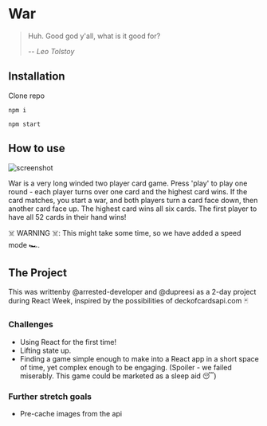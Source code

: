 # War
> Huh. Good god y'all, what is it good for?
>
> -- <cite>Leo Tolstoy</cite>

## Installation

Clone repo

`npm i`

`npm start`

## How to use

![screenshot](https://i.imgur.com/QduYmI9.jpg)

War is a very long winded two player card game. Press 'play' to play one round - each player turns over one card and the highest card wins. If the card matches, you start a war, and both players turn a card face down, then another card face up. The highest card wins all six cards. The first player to have all 52 cards in their hand wins!

☠️ WARNING ☠️: This might take some time, so we have added a speed mode 🏎.

## The Project

This was writtenby @arrested-developer and @dupreesi as a 2-day project during React Week, inspired by the possibilities of deckofcardsapi.com 🃏

### Challenges

- Using React for the first time!
- Lifting state up.
- Finding a game simple enough to make into a React app in a short space of time, yet complex enough to be engaging. (Spoiler - we failed miserably. This game could be marketed as a sleep aid 😴)

### Further stretch goals

- Pre-cache images from the api
